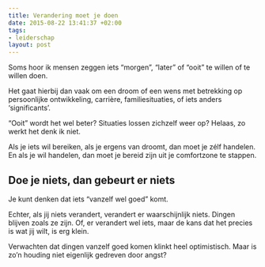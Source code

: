 ```yaml
---
title: Verandering moet je doen
date: 2015-08-22 13:41:37 +02:00
tags:
- leiderschap
layout: post
---
```


Soms hoor ik mensen zeggen iets “morgen”,  “later” of “ooit” te willen of te willen doen.

Het gaat hierbij dan vaak om een droom of een wens met betrekking op persoonlijke ontwikkeling, carrière, familiesituaties, of iets anders ‘significants’.

“Ooit” wordt het wel beter? Situaties lossen zichzelf weer op? Helaas, zo werkt het denk ik niet.

Als je iets wil bereiken, als je ergens van droomt, dan moet je zélf handelen. En als je wil handelen, dan moet je bereid zijn uit je comfortzone te stappen.

## Doe je niets, dan gebeurt er niets
Je kunt denken dat iets “vanzelf wel goed” komt. 

Echter, als jij niets verandert, verandert er waarschijnlijk niets. Dingen blijven zoals ze zijn. Of, er verandert wel iets, maar de kans dat het precies is wat jij wilt, is erg klein.

Verwachten dat dingen vanzelf goed komen klinkt heel optimistisch. Maar is zo’n houding niet eigenlijk gedreven door angst?